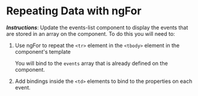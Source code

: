 # Repeating Data with ngFor

**_Instructions_**: Update the events-list component to display the events that are stored in an array
on the component. To do this you will need to:

1. Use ngFor to repeat the `<tr>` element in the `<tbody>` element in the component's template

   You will bind to the `events` array that is already defined on the component.

2. Add bindings inside the `<td>` elements to bind to the properties on each event.
